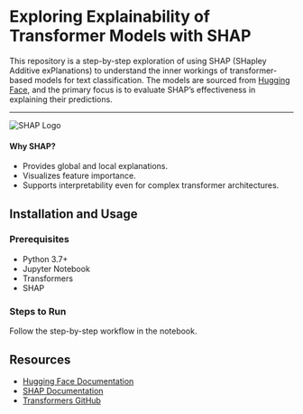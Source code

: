 # Exploring Explainability of Transformer Models with SHAP

This repository is a step-by-step exploration of using SHAP (SHapley Additive exPlanations) to understand the inner workings of transformer-based models for text classification. The models are sourced from [Hugging Face](https://huggingface.co/), and the primary focus is to evaluate SHAP’s effectiveness in explaining their predictions.

---

![SHAP Logo](https://user-images.githubusercontent.com/38404461/65588818-7734b500-df88-11e9-907c-a0bc0c0fdfc1.png)


#### Why SHAP?
- Provides global and local explanations.
- Visualizes feature importance.
- Supports interpretability even for complex transformer architectures.

## Installation and Usage

### Prerequisites
- Python 3.7+
- Jupyter Notebook
- Transformers
- SHAP

### Steps to Run

Follow the step-by-step workflow in the notebook.

## Resources

- [Hugging Face Documentation](https://huggingface.co/docs)
- [SHAP Documentation](https://shap.readthedocs.io/)
- [Transformers GitHub](https://github.com/huggingface/transformers)

